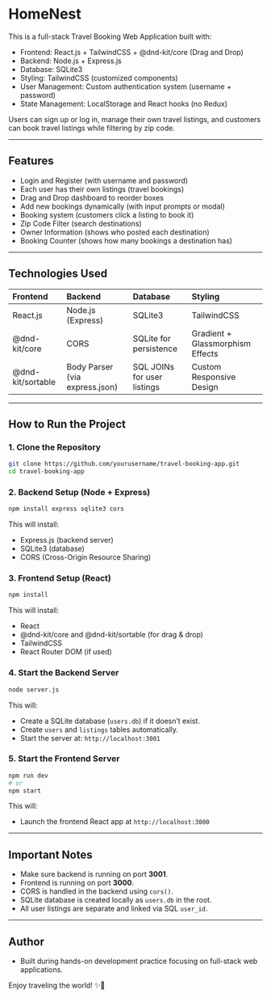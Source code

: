 # HomeNest

This is a full-stack Travel Booking Web Application built with:

- Frontend: React.js + TailwindCSS + @dnd-kit/core (Drag and Drop)
- Backend: Node.js + Express.js
- Database: SQLite3
- Styling: TailwindCSS (customized components)
- User Management: Custom authentication system (username + password)
- State Management: LocalStorage and React hooks (no Redux)

Users can sign up or log in, manage their own travel listings, and customers can book travel listings while filtering by zip code.

---

## Features
- Login and Register (with username and password)
- Each user has their own listings (travel bookings)
- Drag and Drop dashboard to reorder boxes
- Add new bookings dynamically (with input prompts or modal)
- Booking system (customers click a listing to book it)
- Zip Code Filter (search destinations)
- Owner Information (shows who posted each destination)
- Booking Counter (shows how many bookings a destination has)

---

## Technologies Used

| Frontend | Backend | Database | Styling |
|:---|:---|:---|:---|
| React.js | Node.js (Express) | SQLite3 | TailwindCSS |
| @dnd-kit/core | CORS | SQLite for persistence | Gradient + Glassmorphism Effects |
| @dnd-kit/sortable | Body Parser (via express.json) | SQL JOINs for user listings | Custom Responsive Design |

---

## How to Run the Project

### 1. Clone the Repository
```bash
git clone https://github.com/yourusername/travel-booking-app.git
cd travel-booking-app
```

### 2. Backend Setup (Node + Express)
```bash
npm install express sqlite3 cors
```

This will install:
- Express.js (backend server)
- SQLite3 (database)
- CORS (Cross-Origin Resource Sharing)

### 3. Frontend Setup (React)
```bash
npm install
```

This will install:
- React
- @dnd-kit/core and @dnd-kit/sortable (for drag & drop)
- TailwindCSS
- React Router DOM (if used)

### 4. Start the Backend Server
```bash
node server.js
```

This will:
- Create a SQLite database (`users.db`) if it doesn’t exist.
- Create `users` and `listings` tables automatically.
- Start the server at: `http://localhost:3001`

### 5. Start the Frontend Server
```bash
npm run dev
# or
npm start
```

This will:
- Launch the frontend React app at `http://localhost:3000`

---

## Important Notes
- Make sure backend is running on port **3001**.
- Frontend is running on port **3000**.
- CORS is handled in the backend using `cors()`.
- SQLite database is created locally as `users.db` in the root.
- All user listings are separate and linked via SQL `user_id`.

---

## Author
- Built during hands-on development practice focusing on full-stack web applications.

Enjoy traveling the world! ✨🚀
